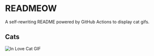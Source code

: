 # READMEOW

A self-rewriting README powered by GitHub Actions to display cat gifs.

## Cats

![In Love Cat GIF](https://media1.giphy.com/media/v1.Y2lkPTlhY2QwMmRhNHM3dmwxaXFtdHh5cXBxYWFtOTFhNnl5d2tocjY5NWkwZHVnZWVocCZlcD12MV9naWZzX3NlYXJjaCZjdD1n/MDJ9IbxxvDUQM/200.gif)
